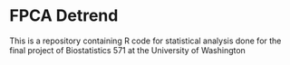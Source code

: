 # FPCA Detrend

This is a repository containing R code for statistical analysis done for the final project of Biostatistics 571 at the University of Washington
